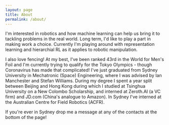 ```yaml
---
layout: page
title: About
permalink: /about/
---
```


I'm interested in robotics and how machine learning can help us bring it to tackling problems in the real world. Long term, I'd like to play a part in making work a choice. Currently I'm playing around with representation learning and hierarchial RL as it applies to robotic manipulation.

I also love fencing! At my best, I've been ranked 43rd in the World for Men's Foil and I'm currently trying to qualify for the Tokyo Olympics - though Coronavirus has made that complicated! I've just graduated from Sydney University in Mechatronic (Space) Engineering, where I was advised by Ian Manchester and Stefan Williams. During my degree I spent a year split between Beijing and Hong Kong during which I studied at Tsinghua University on a New Colombo Scholarship, and interned at Zeroth.AI (a VC firm) and JD.com (China's analogue to Amazon). In Sydney I've interned at the Australian Centre for Field Robotics (ACFR).  

If you're ever in Sydney drop me a message at any of the contacts at the bottom of the page!

